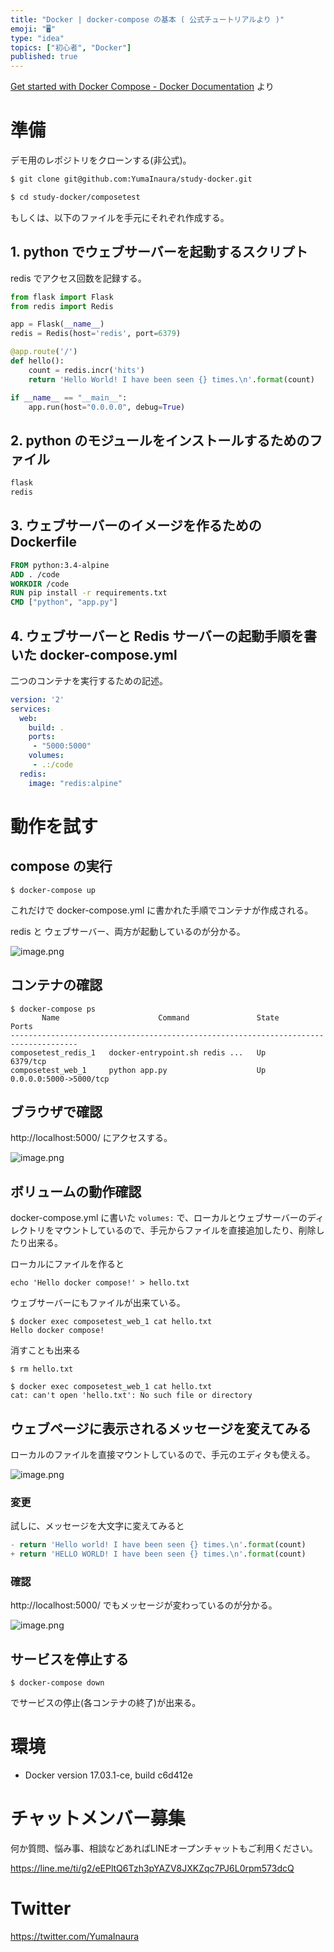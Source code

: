 ```yaml
---
title: "Docker | docker-compose の基本 ( 公式チュートリアルより )"
emoji: "🖥"
type: "idea"
topics: ["初心者", "Docker"]
published: true
---
```


[Get started with Docker Compose - Docker Documentation](https://docs.docker.com/compose/gettingstarted/#step-1-setup) より

# 準備

デモ用のレポジトリをクローンする(非公式)。

```bash
$ git clone git@github.com:YumaInaura/study-docker.git

$ cd study-docker/composetest
```

もしくは、以下のファイルを手元にそれぞれ作成する。

## 1. python でウェブサーバーを起動するスクリプト

redis でアクセス回数を記録する。

```app.py
from flask import Flask
from redis import Redis

app = Flask(__name__)
redis = Redis(host='redis', port=6379)

@app.route('/')
def hello():
    count = redis.incr('hits')
    return 'Hello World! I have been seen {} times.\n'.format(count)

if __name__ == "__main__":
    app.run(host="0.0.0.0", debug=True)
```

## 2. python のモジュールをインストールするためのファイル

```requirements.txt
flask
redis
```

## 3. ウェブサーバーのイメージを作るための Dockerfile

```Dockerfile
FROM python:3.4-alpine
ADD . /code
WORKDIR /code
RUN pip install -r requirements.txt
CMD ["python", "app.py"]
```

## 4. ウェブサーバーと Redis サーバーの起動手順を書いた docker-compose.yml

二つのコンテナを実行するための記述。

```docker-compose.yml
version: '2'
services:
  web:
    build: .
    ports:
     - "5000:5000"
    volumes:
     - .:/code
  redis:
    image: "redis:alpine"
```

# 動作を試す

## compose の実行

```
$ docker-compose up
```

これだけで docker-compose.yml に書かれた手順でコンテナが作成される。

redis と ウェブサーバー、両方が起動しているのが分かる。

![image.png](https://qiita-image-store.s3.amazonaws.com/0/89618/14f92641-b494-8420-3cd2-b3d0ea26446a.png)

## コンテナの確認

```
$ docker-compose ps
       Name                      Command               State           Ports
-------------------------------------------------------------------------------------
composetest_redis_1   docker-entrypoint.sh redis ...   Up      6379/tcp
composetest_web_1     python app.py                    Up      0.0.0.0:5000->5000/tcp
```

## ブラウザで確認

http://localhost:5000/ にアクセスする。

![image.png](https://qiita-image-store.s3.amazonaws.com/0/89618/ad496f91-98b2-75a5-c9f5-4df2c373826f.png)

## ボリュームの動作確認

docker-compose.yml に書いた `volumes:` で、ローカルとウェブサーバーのディレクトリをマウントしているので、手元からファイルを直接追加したり、削除したり出来る。

ローカルにファイルを作ると

```
echo 'Hello docker compose!' > hello.txt
```

ウェブサーバーにもファイルが出来ている。

```
$ docker exec composetest_web_1 cat hello.txt
Hello docker compose!
```

消すことも出来る

```
$ rm hello.txt
```

```
$ docker exec composetest_web_1 cat hello.txt
cat: can't open 'hello.txt': No such file or directory
```

## ウェブページに表示されるメッセージを変えてみる

ローカルのファイルを直接マウントしているので、手元のエディタも使える。


![image.png](https://qiita-image-store.s3.amazonaws.com/0/89618/59b41e7e-693d-7104-9b60-3a46649e2d7c.png)

### 変更

試しに、メッセージを大文字に変えてみると

```diff:app.py
- return 'Hello world! I have been seen {} times.\n'.format(count)
+ return 'HELLO WORLD! I have been seen {} times.\n'.format(count)
```

### 確認

http://localhost:5000/ でもメッセージが変わっているのが分かる。

![image.png](https://qiita-image-store.s3.amazonaws.com/0/89618/142de85a-f665-67c4-4800-0ad5c172cacf.png)

## サービスを停止する

```
$ docker-compose down
```

でサービスの停止(各コンテナの終了)が出来る。

# 環境

- Docker version 17.03.1-ce, build c6d412e








<!-- Update From Qiita API -->

# チャットメンバー募集


何か質問、悩み事、相談などあればLINEオープンチャットもご利用ください。

https://line.me/ti/g2/eEPltQ6Tzh3pYAZV8JXKZqc7PJ6L0rpm573dcQ





# Twitter


https://twitter.com/YumaInaura


<!-- Update From Qiita API -->


